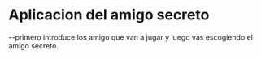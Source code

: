 <h1>Aplicacion del amigo secreto</h1>
--primero introduce los amigo que van a jugar y luego vas escogiendo el amigo secreto.
